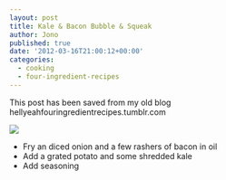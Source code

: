 ```yaml
---
layout: post
title: Kale & Bacon Bubble & Squeak
author: Jono
published: true
date: '2012-03-16T21:00:12+00:00'
categories:
  - cooking
  - four-ingredient-recipes
---
```

  <p>This post has been saved from my old blog hellyeahfouringredientrecipes.tumblr.com</p>
<p><img src="http://ellis.scot/uploads/2012/03/kale-bacon-bubble-squeak.jpg"/></p>
<ul><li>Fry an diced onion and a few rashers of bacon in oil</li>
<li>Add a grated potato and some shredded kale</li>
<li>Add seasoning</li>
</ul>
